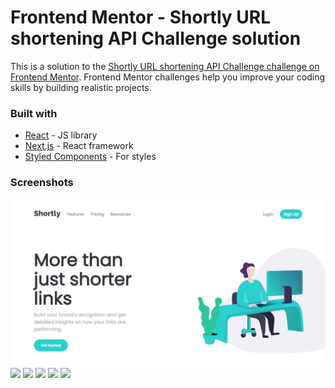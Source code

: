 # Frontend Mentor - Shortly URL shortening API Challenge solution

This is a solution to the [Shortly URL shortening API Challenge challenge on Frontend Mentor](https://www.frontendmentor.io/challenges/url-shortening-api-landing-page-2ce3ob-G). Frontend Mentor challenges help you improve your coding skills by building realistic projects.

### Built with

- [React](https://reactjs.org/) - JS library
- [Next.js](https://nextjs.org/) - React framework
- [Styled Components](https://styled-components.com/) - For styles

### Screenshots

<img src="./public/images/pc-demo1.jpg">

<img src="./public/pc-demo2.jpg">

<img src="./public/pc-demo3.jpg">

<img src="./public/mobile-demo1.jpg">

<img src="./public/mobile-demo2.jpg">

<img src="./public/mobile-demo3.jpg">
